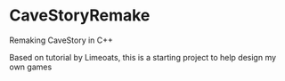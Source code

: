 # CaveStoryRemake
Remaking CaveStory in C++

Based on tutorial by Limeoats, this is a starting project to help design my own games
